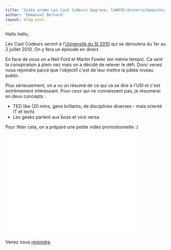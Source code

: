 ```yaml
---
title: 'Vidéo promo Les Cast Codeurs &agrave; l&#039;Universit&eacute; du SI 2010'
author: 'Emmanuel Bernard'
layout: blog-post
---
```

Hello hello,

Les Cast Codeurs seront à l'[Université du SI 2010](http://universite-du-si.com) qui se déroulera du
1er au 2 juillet 2010. On y fera un épisode en direct.

En face de nous on a Neil Ford et Martin Fowler (en même temps). Ca sent la conspiration à plein 
nez mais on a décidé de relever le défi. Donc venez nous rejoindre parce que l'objectif c'est de 
leur mettre la pâtée niveau public.

Plus sérieusement, on a vu un résumé de ce qui va se dire à l'USI et c'est extrêmement intéressant. 
Pour ceux qui ne connaissent pas, je résumerai en deux concepts :

- TED like (20 mins, gens brillants, de disciplines diverses - mais orienté IT et tech)
- Les geeks parlent aux boss et vice versa

Pour fêter cela, on a préparé une petite vidéo promotionnelle :)

<iframe width="420" height="315" src="//www.youtube.com/embed/gGxWzVMRpHo" frameborder="0" allowfullscreen></iframe>

Venez nous [rejoindre](http://universite-du-si.com/fr/conferences/6-paris-usi-2010/sessions/859-il-est-frais-mon-java).
